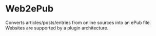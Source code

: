 # Web2ePub
Converts articles/posts/entries from online sources into an ePub file. Websites are supported by a plugin architecture.
